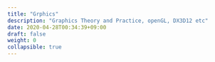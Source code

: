 ```yaml
---
title: "Grphics"
description: "Graphics Theory and Practice, openGL, DX3D12 etc"
date: 2020-04-28T00:34:39+09:00
draft: false
weight: 0
collapsible: true
---
```


